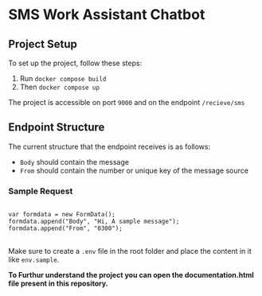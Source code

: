 # SMS Work Assistant Chatbot
## Project Setup

To set up the project, follow these steps:

<ol>
    <li>Run <code>docker compose build</code></li>
    <li>Then <code>docker compose up</code></li>
</ol>

<p>The project is accessible on port <code>9000</code> and on the endpoint <code>/recieve/sms</code></p>

<h2>Endpoint Structure</h2>
<p>The current structure that the endpoint receives is as follows:</p>

<ul>
    <li><code>Body</code> should contain the message</li>
    <li><code>From</code> should contain the number or unique key of the message source</li>
</ul>

<h3>Sample Request</h3>
<pre>
<code>
var formdata = new FormData();
formdata.append("Body", "Hi, A sample message");
formdata.append("From", "0300");
</code>
</pre>

<p>Make sure to create a <code>.env</code> file in the root folder and place the content in it like <code>env.sample</code>.</p>

<p><strong>To Furthur understand the project you can open the documentation.html file present in this repository.</strong></p>
